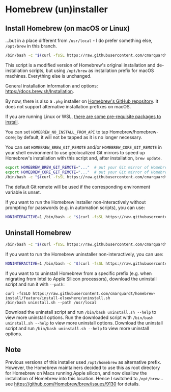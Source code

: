 # Homebrew (un)installer

## Install Homebrew (on macOS or Linux)

...but in a place different from `/usr/local` - I do prefer something else, `/opt/brew` in this branch.

```bash
/bin/bash -c "$(curl -fsSL https://raw.githubusercontent.com/cmarquardt/homebrew-install/feature/install-elsewhere/install.sh)"
```

This script is a modified version of Homebrew's original installation and de-installation scripts, but using `/opt/brew` as installation prefix for macOS machines. Everything else is unchanged.

General installation information and options: <https://docs.brew.sh/Installation>.

By now, there is also a  `.pkg` installer on [Homebrew's GitHub repository](https://github.com/Homebrew/brew/releases/latest). It does not support alternative installation prefixes on macOS.

If you are running Linux or WSL, [there are some pre-requisite packages to install](https://docs.brew.sh/Homebrew-on-Linux#requirements).

You can set `HOMEBREW_NO_INSTALL_FROM_API` to tap Homebrew/homebrew-core; by default, it will not be tapped as it is no longer necessary.

You can set `HOMEBREW_BREW_GIT_REMOTE` and/or `HOMEBREW_CORE_GIT_REMOTE` in your shell environment to use geolocalized Git mirrors to speed up Homebrew's installation with this script and, after installation, `brew update`.

```bash
export HOMEBREW_BREW_GIT_REMOTE="..."  # put your Git mirror of Homebrew/brew here
export HOMEBREW_CORE_GIT_REMOTE="..."  # put your Git mirror of Homebrew/homebrew-core here
/bin/bash -c "$(curl -fsSL https://raw.githubusercontent.com/cmarquardt/homebrew-install/feature/install-elsewhere/install.sh)"
```

The default Git remote will be used if the corresponding environment variable is unset.

If you want to run the Homebrew installer non-interactively without prompting for passwords (e.g. in automation scripts), you can use:

```bash
NONINTERACTIVE=1 /bin/bash -c "$(curl -fsSL https://raw.githubusercontent.com/cmarquardt/homebrew-install/feature/install-elsewhere/install.sh)"
```

## Uninstall Homebrew

```bash
/bin/bash -c "$(curl -fsSL https://raw.githubusercontent.com/cmarquardt/homebrew-install/feature/install-elsewhere/uninstall.sh)"
```

If you want to run the Homebrew uninstaller non-interactively, you can use:

```bash
NONINTERACTIVE=1 /bin/bash -c "$(curl -fsSL https://raw.githubusercontent.com/cmarquardt/homebrew-install/feature/install-elsewhere/uninstall.sh)"
```

If you want to to uninstall Homebrew from a specific prefix (e.g. when migrating from Intel to Apple Silicon processors), download the uninstall script and run it with `--path`:

```
curl -fsSLO https://raw.githubusercontent.com/cmarquardt/homebrew-install/feature/install-elsewhere/uninstall.sh
/bin/bash uninstall.sh --path /usr/local
```

Download the uninstall script and run `/bin/bash uninstall.sh --help` to view more uninstall options.
Run the downloaded script with `/bin/bash uninstall.sh --help` to view more uninstall options.
Download the uninstall script and run `/bin/bash uninstall.sh --help` to view more uninstall options.

## Note

Previous versions of this installer used `/opt/homebrew` as alternative prefix. However, the Homebrew maintainers decided
to use this as root directory for Homebrew on Macs running Apple silicon, and now disallow the installation of Homebrew into
this location. Hence I switched to `/opt/brew`... see https://github.com/Homebrew/brew/issues/9130 for details.
